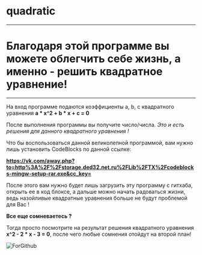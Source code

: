 # quadratic
---
# Благодаря этой программе вы можете облегчить себе жизнь, а именно - решить квадратное уравнение!
---
На вход программе подаются коэффициенты a, b, c квадратного уравнения **a * x^2 + b * x + c = 0**

После выполнения программы вы получите число/числа. *Это и есть решения для данного квадратного уравнения !*

Что бы воспользоваться данной великолепной программой, вам нужно лишь установить CodeBlocks по данной ссылке:

**https://vk.com/away.php?to=http%3A%2F%2Fstorage.ded32.net.ru%2FLib%2FTX%2Fcodeblocks-mingw-setup-rar.exe&cc_key=**

После этого вам нужно будет лишь загрузить эту программу с гитхаба, открыть ее в код блоксе, а дальше можно начать радоваться жизни, ведь назойливые квадратные уравнения больше не будут проблемой для Вас !

**Все еще сомневаетесь ?**

Тогда просто посмотрите на результат решения квадратного уравнения **x^2 - 2 * x - 3 = 0**, после чего любые сомнения отойдут на второй план!

![ForGithub](https://user-images.githubusercontent.com/89395114/131250483-ecfc44c0-a586-4e4f-804a-c247a3a46c73.png)
